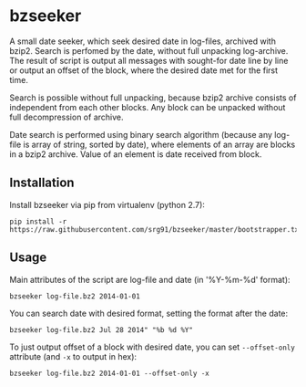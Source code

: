 bzseeker
========

A small date seeker, which seek desired date in log-files, archived with bzip2. Search is perfomed by the date, without full unpacking log-archive. The result of script is output all messages with sought-for date line by line or output an offset of the block, where the desired date met for the first time.

Search is possible without full unpacking, because bzip2 archive consists of independent from each other blocks. Any block can be unpacked without full decompression of archive.

Date search is performed using binary search algorithm (because any log-file is array of string, sorted by date), where elements of an array are blocks in a bzip2 archive. Value of an element is date received from block.

Installation
------------

Install bzseeker  via pip from virtualenv (python 2.7):

    pip install -r https://raw.githubusercontent.com/srg91/bzseeker/master/bootstrapper.txt

Usage
-----

Main attributes of the script are log-file and date (in '%Y-%m-%d' format):

    bzseeker log-file.bz2 2014-01-01
    
You can search date with desired format, setting the format after the date:

    bzseeker log-file.bz2 Jul 28 2014" "%b %d %Y"

To just output offset of a block with desired date, you can set `--offset-only` attribute (and `-x` to output in hex):

    bzseeker log-file.bz2 2014-01-01 --offset-only -x

